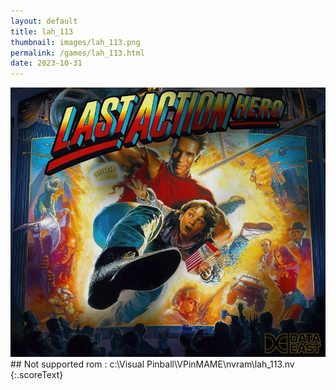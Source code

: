 ```yaml
---
layout: default
title: lah_113
thumbnail: images/lah_113.png
permalink: /games/lah_113.html
date: 2023-10-31
---
```


<img src="../images/lah_113.png" class="gameThumbnail img-fluid mx-auto align-middle">
## Not supported rom : c:\Visual Pinball\VPinMAME\nvram\lah_113.nv
{:.scoreText}

